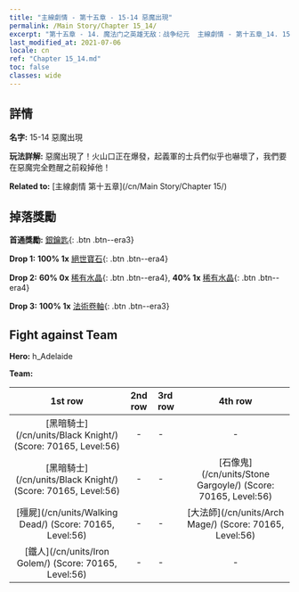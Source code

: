 ```yaml
---
title: "主線劇情 - 第十五章 - 15-14 惡魔出現"
permalink: /Main Story/Chapter 15_14/
excerpt: "第十五章 - 14. 魔法门之英雄无敌：战争纪元  主線劇情 - 第十五章_14. 15-14 惡魔出現"
last_modified_at: 2021-07-06
locale: cn
ref: "Chapter 15_14.md"
toc: false
classes: wide
---
```


## 詳情

 **名字:** 15-14 惡魔出現

 **玩法詳解:** 惡魔出現了！火山口正在爆發，起義軍的士兵們似乎也嚇壞了，我們要在惡魔完全甦醒之前殺掉他！

 **Related to:** [主線劇情 第十五章](/cn/Main Story/Chapter 15/)

## 掉落獎勵

 **首通獎勵:** [銀鑰匙](/cn/Items/con_693/){: .btn .btn--era3}

 **Drop 1:** **100% 1x** [絕世寶石](/cn/Items/mat_51/){: .btn .btn--era4}

 **Drop 2:** **60% 0x** [稀有水晶](/cn/Items/mat_45/){: .btn .btn--era4}, **40% 1x** [稀有水晶](/cn/Items/mat_45/){: .btn .btn--era4}

 **Drop 3:** **100% 1x** [法術卷軸](/cn/Items/con_694/){: .btn .btn--era3}


## Fight against Team
 **Hero:** h_Adelaide

 **Team:**


  | 1st row | 2nd row | 3rd row | 4th row |
  |:----:|:----:|:----|:----:|
  | [黑暗騎士](/cn/units/Black Knight/) (Score: 70165, Level:56)  | - | - | - |
  | [黑暗騎士](/cn/units/Black Knight/) (Score: 70165, Level:56)  | - | - | [石像鬼](/cn/units/Stone Gargoyle/) (Score: 70165, Level:56)  |
  | [殭屍](/cn/units/Walking Dead/) (Score: 70165, Level:56)  | - | - | [大法師](/cn/units/Arch Mage/) (Score: 70165, Level:56)  |
  | [鐵人](/cn/units/Iron Golem/) (Score: 70165, Level:56)  | - | - | - |


